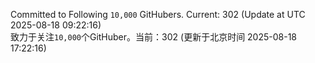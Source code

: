 Committed to Following `10,000` GitHubers. Current: <!-- FOLLOWING_COUNT -->302<!-- FOLLOWING_COUNT --> (Update at UTC <!-- LAST_UPDATED -->2025-08-18 09:22:16<!-- LAST_UPDATED -->)<br>
致力于关注`10,000`个GitHuber。当前：<!-- FOLLOWING_COUNT -->302<!-- FOLLOWING_COUNT --> (更新于北京时间 <!-- LAST_UPDATED_CST -->2025-08-18 17:22:16<!-- LAST_UPDATED_CST -->)
